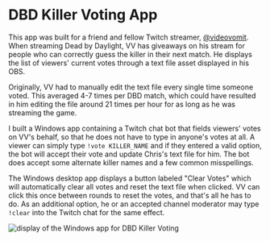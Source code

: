 # DBD Killer Voting App

This app was built for a friend and fellow Twitch streamer, [@videovomit](https://twitch.tv/videovomit). When streaming Dead by Daylight, VV has giveaways on his stream for people who can correctly guess the killer in their next match. He displays the list of viewers' current votes through a text file asset displayed in his OBS.

Originally, VV had to manually edit the text file every single time someone voted. This averaged 4-7 times per DBD match, which could have resulted in him editing the file around 21 times per hour for as long as he was streaming the game.

I built a Windows app containing a Twitch chat bot that fields viewers' votes on VV's behalf, so that he does not have to type in anyone's votes at all. A viewer can simply type ``!vote KILLER_NAME`` and if they entered a valid option, the bot will accept their vote and update Chris's text file for him. The bot does accept some alternate killer names and a few common misspellings.

The Windows desktop app displays a button labeled "Clear Votes" which will automatically clear all votes and reset the text file when clicked. VV can click this once between rounds to reset the votes, and that's all he has to do. As an additional option, he or an accepted channel moderator may type ``!clear`` into the Twitch chat for the same effect.

![display of the Windows app for DBD Killer Voting](https://hooleymcknight.com/images/projects/dbd-killer-votes-app.png)